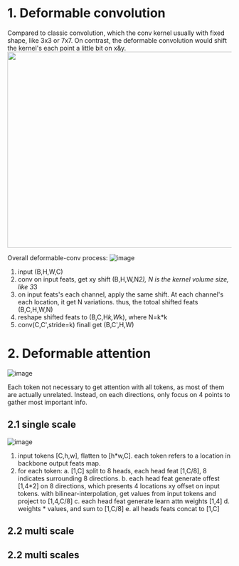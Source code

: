 
# 1. Deformable convolution
Compared to classic convolution, which the conv kernel usually with fixed shape, like 3x3 or 7x7. 
On contrast, the deformable convolution would shift the kernel's each point a little bit on x&y.
<img src="https://github.com/user-attachments/assets/bebd41e0-82d9-4190-8c25-caf80028e511" width="600" height="440">

Overall deformable-conv process:
![image](https://github.com/user-attachments/assets/7a3ed141-0883-46d0-a8b5-f4aa67136c93)
1) input (B,H,W,C)
2) conv on input feats, get xy shift (B,H,W,N*2), N is the kernel volume size, like 3*3
3) on input feats's each channel, apply the same shift. At each channel's each location, it get
   N variations. thus, the totoal shifted feats (B,C,H,W,N)
4) reshape shifted feats to (B,C,H*k,W*k), where N=k*k
5) conv(C,C',stride=k) finall get (B,C',H,W)



# 2. Deformable attention
![image](https://github.com/user-attachments/assets/6d66cfce-0cd2-41fb-a84e-bc67c55dafa6)

Each token not necessary to get attention with all tokens, as most of them are actually unrelated.
Instead, on each directions, only focus on 4 points to gather most important info.



## 2.1 single scale
![image](https://github.com/user-attachments/assets/87281018-b892-45f8-a398-8e45b2c91bea)

1) input tokens [C,h,w], flatten to [h*w,C]. each token refers to a location in backbone output feats map.
2) for each token:
       a. [1,C] split to 8 heads, each head feat [1,C/8], 8 indicates surrounding 8 directions.
       b. each head feat generate offest [1,4*2] on 8 directions, which presents 4 locations xy offset on input tokens.
          with bilinear-interpolation, get values from input tokens and project to [1,4,C/8]
       c. each head feat generate learn attn weights [1,4]
       d. weights * values, and sum to [1,C/8]
       e. all heads feats concat to [1,C]

## 2.2 multi scale

      
   


## 2.2 multi scales

